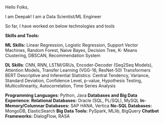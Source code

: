 Hello Folks,

I am Deepak! I am a Data Scientist/ML Engineer

So far, I have worked on below technologies and tools

**Skills and Tools:**

**ML Skills:** Linear Regression, Logistic Regression, 
Support Vector Machines, Random Forest, Naive Bayes, 
Decision Tree, K- Means Clustering, DBSCAN, Recommendation System

**DL Skills**: CNN, RNN, LSTM/GRUs, Encoder-Decoder (Seq2Seq Models), Attention Models, Transfer Learning (VGG-16, ResNet-50) Transformers
BERT
Descriptive and Inferential Statistics: Central Tendency, Variance, 
Standard Deviation, Confidence Level, p-value, Hypothesis Testing, Multicollinearity, Autocorrelation, Time Series Analysis

**Programming Languages**: Python, Java
**Databases and Big Data Experience**: 
**Relational Databases:** Oracle (SQL, PL/SQL), MySQL
**In-Memory/Columnar Databases:** SAP HANA, Vertica
**No-SQL Databases:** MongoDB, ElasticSearch
**Big Data Tools:** PySpark, MLlib, BigQuery 
**Chatbot Frameworks:** DialogFlow, RASA

